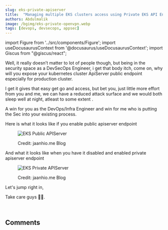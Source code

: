 ```yaml
---
slug: eks-private-apiserver
title:  "Managing multiple EKS clusters access using Private EKS API Endpoint with OpenVPN"
authors: Abdulmalik
image: /bgimg/eks-private-openvpn.webp
tags: [devops, devsecops, appsec]
---
```


import Figure from '../src/components/Figure';
import useDocusaurusContext from '@docusaurus/useDocusaurusContext';
import Giscus from "@giscus/react";

Well, it really doesn’t matter to lot of people though, but being in the security space as a DevSecOps Engineer, i get that body itch, come on, why will you expose your kubernetes cluster ApiServer public endpoint especially for production cluster.

I get it gives that easy get go and access, but bet you, just little more effort from you and me, we can have a reduced attack surface and we would both sleep well at night, atleast to some extent .

A win for you as the DevOps/Infra Engineer and win for me who is putting the Sec into your existing process.
<!--truncate-->

Here is what it looks like if you enable public apiserver endpoint

<Figure>
<picture>
  <source type="image/webp" srcset={`${useDocusaurusContext().siteConfig.customFields.imgurl}/bgimg/public-apiserver.webp`} alt="EKS Public APIServer"/>
  <source type="image/jpg" srcset={`${useDocusaurusContext().siteConfig.customFields.imgurl}/bgimg/public-apiserver.png`} alt="EKS Public APIServer"/>
  <img src={`${useDocusaurusContext().siteConfig.customFields.imgurl}/bgimg/public-apiserver.png`} alt="EKS Public APIServer"/>
</picture>
<p style={{ color: 'green' }}>Credit: jaanhio.me Blog</p>
</Figure>


And what it looks like when you have it disabled and enabled private apiserver endpoint

<Figure>
<picture>
  <source type="image/webp" srcset={`${useDocusaurusContext().siteConfig.customFields.imgurl}/bgimg/private-apiserver.webp`} alt="EKS Private APIServer"/>
  <source type="image/jpg" srcset={`${useDocusaurusContext().siteConfig.customFields.imgurl}/bgimg/private-apiserver.png`} alt="EKS Private APIServer"/>
  <img src={`${useDocusaurusContext().siteConfig.customFields.imgurl}/bgimg/private-apiserver.png`} alt="EKS Private APIServer"/>
</picture>
<p style={{ color: 'green' }}>Credit: jaanhio.me Blog</p>
</Figure>

Let's jump right in,


Take care guys 🤞🏽.

<br/>
<h2>Comments</h2>
<Giscus
id="comments"
repo="saintmalik/blog.saintmalik.me"
repoId="MDEwOlJlcG9zaXRvcnkzOTE0MzQyOTI="
category="General"
categoryId="DIC_kwDOF1TQNM4CQ8lN"
mapping="title"
term="Comments"
reactionsEnabled="1"
emitMetadata="0"
inputPosition="top"
theme="preferred_color_scheme"
lang="en"
loading="lazy"
crossorigin="anonymous"
    />